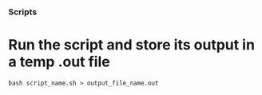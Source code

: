 ### Scripts

# Run the script and store its output in a temp .out file
```bash script_name.sh > output_file_name.out```